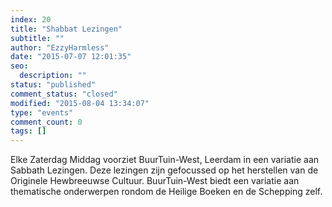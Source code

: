 ```yaml
---
index: 20
title: "Shabbat Lezingen"
subtitle: ""
author: "EzzyHarmless"
date: "2015-07-07 12:01:35"
seo:
  description: ""
status: "published"
comment_status: "closed"
modified: "2015-08-04 13:34:07"
type: "events"
comment_count: 0
tags: []
---
```


Elke Zaterdag Middag voorziet BuurTuin-West, Leerdam in een variatie aan Sabbath Lezingen. Deze lezingen zijn gefocussed op het herstellen van de Originele Hewbreeuwse Cultuur. BuurTuin-West biedt een variatie aan thematische onderwerpen rondom de Heilige Boeken en de Schepping zelf.